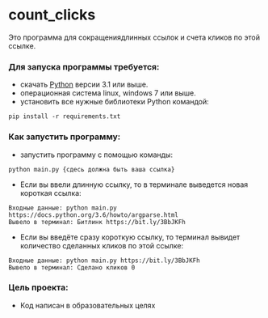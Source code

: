 # count_clicks
Это программа для сокращениядлинных ссылок и счета кликов по этой ссылке.
### Для запуска программы требуется:
 * скачать [Python](https://www.python.org/) версии 3.1 или выше.
 * операционная система linux, windows 7 или выше.
 * установить все нужные библиотеки Python командой:
```
pip install -r requirements.txt
```
### Как запустить программу:
* запустить программу с помощью команды:
```
python main.py {сдесь должна быть ваша ссылка}
```
* Если вы ввели длинную ссылку, то в терминале выведется новая короткая ссылка:
~~~
Входные данные: python main.py https://docs.python.org/3.6/howto/argparse.html
Вывело в терминал: Битлинк https://bit.ly/3BbJKFh
~~~
* Если вы введёте сразу короткую ссылку, то терминал вывидет количество сделанных кликов по этой ссылке:
~~~
Входные данные: python main.py https://bit.ly/3BbJKFh
Вывело в терминал: Сделано кликов 0
~~~
### Цель проекта:
* Код написан в образовательных целях 


